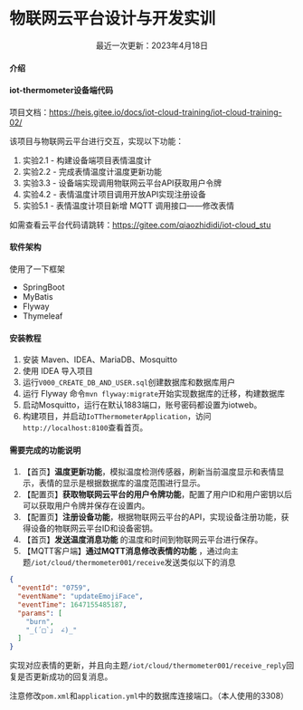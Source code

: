 # 物联网云平台设计与开发实训

<div style="text-align: center">最近一次更新：2023年4月18日</div>

#### 介绍

#### iot-thermometer设备端代码

项目文档：https://heis.gitee.io/docs/iot-cloud-training/iot-cloud-training-02/

该项目与物联网云平台进行交互，实现以下功能：
<ol>
<li>实验2.1 - 构建设备端项目表情温度计</li>
<li>实验2.2 - 完成表情温度计温度更新功能</li>
<li>实验3.3 - 设备端实现调用物联网云平台API获取用户令牌</li>
<li>实验4.2 - 表情温度计项目调用开放API实现注册设备</li>
<li>实验5.1 - 表情温度计项目新增 MQTT 调用接口——修改表情</li>
</ol>

如需查看云平台代码请跳转：https://gitee.com/qiaozhididi/iot-cloud_stu

#### 软件架构

使用了一下框架

- SpringBoot
- MyBatis
- Flyway
- Thymeleaf

#### 安装教程

1. 安装 Maven、IDEA、MariaDB、Mosquitto
2. 使用 IDEA 导入项目
3. 运行`V000_CREATE_DB_AND_USER.sql`创建数据库和数据库用户
4. 运行 Flyway 命令`mvn flyway:migrate`开始实现数据库的迁移，构建数据库
5. 启动Mosquitto，运行在默认1883端口，账号密码都设置为iotweb。
6. 构建项目，并启动`IoTThermometerApplication`，访问`http://localhost:8100`查看首页。

#### 需要完成的功能说明

1. 【首页】__温度更新功能__，模拟温度检测传感器，刷新当前温度显示和表情显示，表情的显示是根据数据库的温度范围进行显示。
2. 【配置页】__获取物联网云平台的用户令牌功能__，配置了用户ID和用户密钥以后可以获取用户令牌并保存在设置内。
3. 【配置页】__注册设备功能__，根据物联网云平台的API，实现设备注册功能，获得设备的物联网云平台ID和设备密钥。
4. 【首页】__发送温度消息功能__ 的温度和时间到物联网云平台进行保存。
5. 【MQTT客户端】__通过MQTT消息修改表情的功能__ ，通过向主题`/iot/cloud/thermometer001/receive`发送类似以下的消息

```json
{
  "eventId": "0759",
  "eventName": "updateEmojiFace",
  "eventTime": 1647155485187,
  "params": [
    "burn",
    "_(´□`」 ∠)_"
  ]
}
```

实现对应表情的更新，并且向主题`/iot/cloud/thermometer001/receive_reply`回复是否更新成功的回复消息。

注意修改`pom.xml`和`application.yml`中的数据库连接端口。（本人使用的3308）